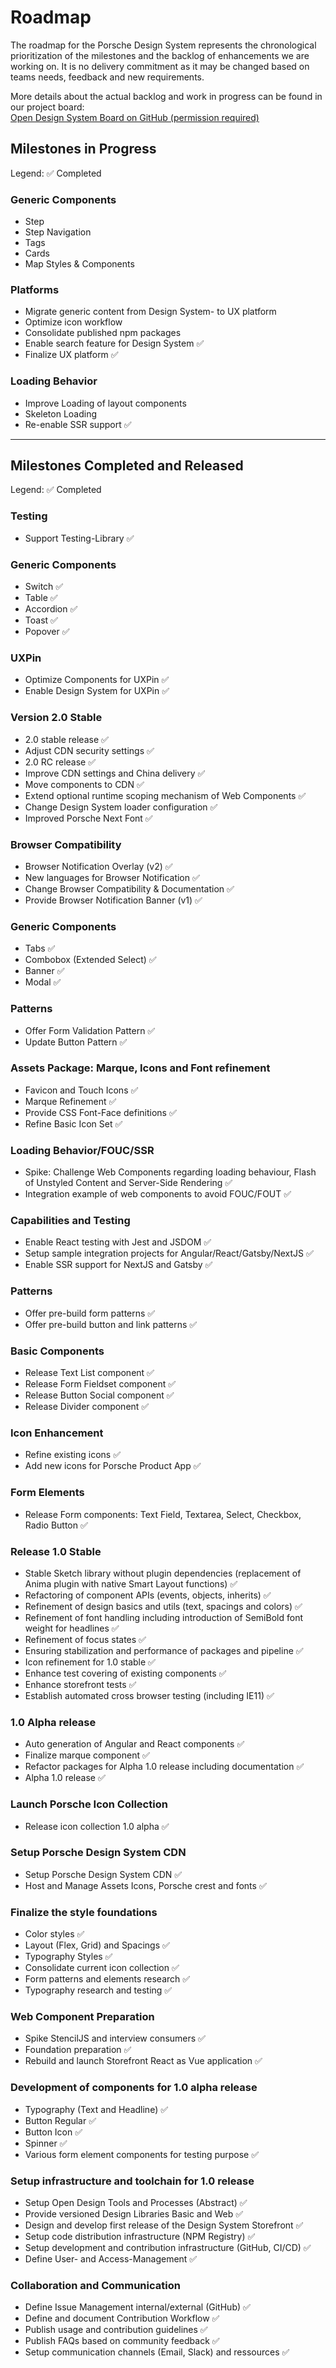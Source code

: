 # Roadmap

The roadmap for the Porsche Design System represents the chronological prioritization of the milestones and the backlog
of enhancements we are working on. It is no delivery commitment as it may be changed based on teams needs, feedback and
new requirements.

More details about the actual backlog and work in progress can be found in our project board:  
[Open Design System Board on GitHub (permission required)](https://github.com/porsche-design-system/porsche-design-system/projects)

<TableOfContents></TableOfContents>

## Milestones in Progress

Legend: ✅ Completed

### Generic Components

- Step
- Step Navigation
- Tags
- Cards
- Map Styles & Components

### Platforms

- Migrate generic content from Design System- to UX platform
- Optimize icon workflow
- Consolidate published npm packages
- Enable search feature for Design System ✅
- Finalize UX platform ✅

### Loading Behavior

- Improve Loading of layout components
- Skeleton Loading
- Re-enable SSR support ✅

---

## Milestones Completed and Released

Legend: ✅ Completed

### Testing

- Support Testing-Library ✅

### Generic Components

- Switch ✅
- Table ✅
- Accordion ✅
- Toast ✅
- Popover ✅

### UXPin

- Optimize Components for UXPin ✅
- Enable Design System for UXPin ✅

### Version 2.0 Stable

- 2.0 stable release ✅
- Adjust CDN security settings ✅
- 2.0 RC release ✅
- Improve CDN settings and China delivery ✅
- Move components to CDN ✅
- Extend optional runtime scoping mechanism of Web Components ✅
- Change Design System loader configuration ✅
- Improved Porsche Next Font ✅

### Browser Compatibility

- Browser Notification Overlay (v2) ✅
- New languages for Browser Notification ✅
- Change Browser Compatibility & Documentation ✅
- Provide Browser Notification Banner (v1) ✅

### Generic Components

- Tabs ✅
- Combobox (Extended Select) ✅
- Banner ✅
- Modal ✅

### Patterns

- Offer Form Validation Pattern ✅
- Update Button Pattern ✅

### Assets Package: Marque, Icons and Font refinement

- Favicon and Touch Icons ✅
- Marque Refinement ✅
- Provide CSS Font-Face definitions ✅
- Refine Basic Icon Set ✅

### Loading Behavior/FOUC/SSR

- Spike: Challenge Web Components regarding loading behaviour, Flash of Unstyled Content and Server-Side Rendering ✅
- Integration example of web components to avoid FOUC/FOUT ✅

### Capabilities and Testing

- Enable React testing with Jest and JSDOM ✅
- Setup sample integration projects for Angular/React/Gatsby/NextJS ✅
- Enable SSR support for NextJS and Gatsby ✅

### Patterns

- Offer pre-build form patterns ✅
- Offer pre-build button and link patterns ✅

### Basic Components

- Release Text List component ✅
- Release Form Fieldset component ✅
- Release Button Social component ✅
- Release Divider component ✅

### Icon Enhancement

- Refine existing icons ✅
- Add new icons for Porsche Product App ✅

### Form Elements

- Release Form components: Text Field, Textarea, Select, Checkbox, Radio Button ✅

### Release 1.0 Stable

- Stable Sketch library without plugin dependencies (replacement of Anima plugin with native Smart Layout functions) ✅
- Refactoring of component APIs (events, objects, inherits) ✅
- Refinement of design basics and utils (text, spacings and colors) ✅
- Refinement of font handling including introduction of SemiBold font weight for headlines ✅
- Refinement of focus states ✅
- Ensuring stabilization and performance of packages and pipeline ✅
- Icon refinement for 1.0 stable ✅
- Enhance test covering of existing components ✅
- Enhance storefront tests ✅
- Establish automated cross browser testing (including IE11) ✅

### 1.0 Alpha release

- Auto generation of Angular and React components ✅
- Finalize marque component ✅
- Refactor packages for Alpha 1.0 release including documentation ✅
- Alpha 1.0 release ✅

### Launch Porsche Icon Collection

- Release icon collection 1.0 alpha ✅

### Setup Porsche Design System CDN

- Setup Porsche Design System CDN ✅
- Host and Manage Assets Icons, Porsche crest and fonts ✅

### Finalize the style foundations

- Color styles ✅
- Layout (Flex, Grid) and Spacings ✅
- Typography Styles ✅
- Consolidate current icon collection ✅
- Form patterns and elements research ✅
- Typography research and testing ✅

### Web Component Preparation

- Spike StencilJS and interview consumers ✅
- Foundation preparation ✅
- Rebuild and launch Storefront React as Vue application ✅

### Development of components for 1.0 alpha release

- Typography (Text and Headline) ✅
- Button Regular ✅
- Button Icon ✅
- Spinner ✅
- Various form element components for testing purpose ✅

### Setup infrastructure and toolchain for 1.0 release

- Setup Open Design Tools and Processes (Abstract) ✅
- Provide versioned Design Libraries Basic and Web ✅
- Design and develop first release of the Design System Storefront ✅
- Setup code distribution infrastructure (NPM Registry) ✅
- Setup development and contribution infrastructure (GitHub, CI/CD) ✅
- Define User- and Access-Management ✅

### Collaboration and Communication

- Define Issue Management internal/external (GitHub) ✅
- Define and document Contribution Workflow ✅
- Publish usage and contribution guidelines ✅
- Publish FAQs based on community feedback ✅
- Setup communication channels (Email, Slack) and ressources ✅
